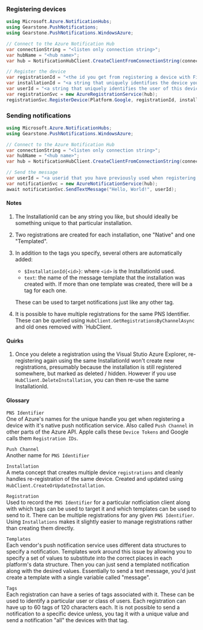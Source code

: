 ### Registering devices

```c#
using Microsoft.Azure.NotificationHubs;
using Gearstone.PushNotifications;
using Gearstone.PushNotifications.WindowsAzure;

// Connect to the Azure Notification Hub
var connectionString = "<listen only connection string>";
var hubName = "<hub name>";
var hub = NotificationHubClient.CreateClientFromConnectionString(connectionString, hubName);

// Register the device
var registrationId = "<the id you get from registering a device with Firebase>";
var installationId = "<a string that uniquely identifies the device you are installing on>";
var userId = "<a string that uniquely identifies the user of this device">;
var registrationSvc = new AzureRegistrationService(hub);
registrationSvc.RegisterDevice(Platform.Google, registrationId, installationId, new string[] { userId });
```

### Sending notifications
```c#
using Microsoft.Azure.NotificationHubs;
using Gearstone.PushNotifications.WindowsAzure;

// Connect to the Azure Notification Hub
var connectionString = "<listen only connection string>";
var hubName = "<hub name>";
var hub = NotificationHubClient.CreateClientFromConnectionString(connectionString, hubName);

// Send the message
var userId = "<a userid that you have previously used when registering a device>";
var notificationSvc = new AzureNotificationService(hub);
await notificationSvc.SendTextMessage("Hello, World!", userId);
```

#### Notes
1. The InstallationId can be any string you like, but should ideally be something unique to that particular installation.
1. Two registrations are created for each installation, one "Native" and one "Templated".
1. In addition to the tags you specify, several others are automatically added:
    - `$InstallationId{<id>}`: where `<id>` is the InstallationId used.
    - `text`: the name of the message template that the installation was created with. If more than one template was created, there will be a tag for each one.

    These can be used to target notifications just like any other tag.
1. It is possible to have multiple registrations for the same PNS Identifier. These can be queried using `HubClient.GetRegistrationsByChannelAsync` and old ones removed with `HubClient.

#### Quirks
1. Once you delete a registration using the Visual Stutio Azure Explorer, re-registering again using the same InstallationId won't create new registrations, presumably because the installation is still registered somewhere, but marked as deleted / hidden. However if you use `HubClient.DeleteInstallation`, you can then re-use the same InstallationId.

#### Glossary
`PNS Identifier`  
One of Azure's names for the unique handle you get when registering a device with it's native push notification service. Also called `Push Channel` in other parts of the Azure API. Apple calls these `Device Tokens` and Google calls them `Registration IDs`.

`Push Channel`  
Another name for `PNS Identifier`

`Installation`  
A meta concept that creates multiple device `registrations` and cleanly handles re-registration of the same device. Created and updated using `HubClient.CreateOrUpdateInstallation`.

`Registration`  
Used to record the `PNS Identifier` for a particular notficiation client along with which tags can be used to target it and which templates can be used to send to it. There can be multiple registrations for any given `PNS Identifier`. Using `Installations` makes it slightly easier to manage registrations rather than creating them directly.

`Templates`  
Each vendor's push notification service uses different data structures to specify a notification. Templates work around this issue by allowing you to specify a set of values to substitute into the correct places in each platform's data structure. Then you can just send a templated notification along with the desired values. Essentially to send a text message, you'd just create a template with a single variable called "message".

`Tags`  
Each registration can have a series of tags associated with it. These can be used to identify a particular user or class of users. Each registration can have up to 60 tags of 120 characters each. It is not possible to send a notification to a specific device unless, you tag it with a unique value and send a notification "all" the devices with that tag.